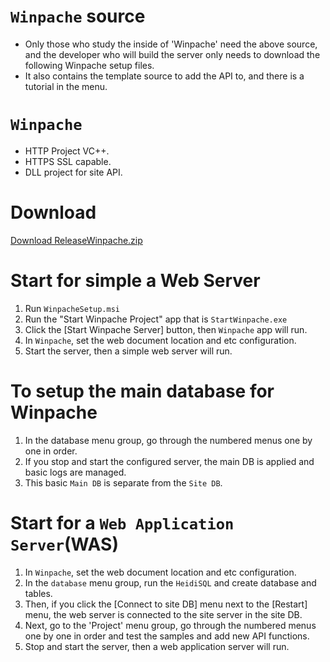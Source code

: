 # `Winpache` source
* Only those who study the inside of 'Winpache' need the above source, and the developer who will build the server only needs to download the following Winpache setup files. 
* It also contains the template source to add the API to, and there is a tutorial in the menu.

# `Winpache`
* HTTP Project VC++.
* HTTPS SSL capable.
* DLL project for site API.

# Download
[Download ReleaseWinpache.zip](https://www.dropbox.com/sh/ch86hzxfhbgl7fs/AABdYPPYMteR5SpTsgMEbUeJa?dl=1)


# Start for simple a Web Server
1. Run `WinpacheSetup.msi`
2. Run the "Start Winpache Project" app that is `StartWinpache.exe`
3. Click the [Start Winpache Server] button, then `Winpache` app will run.
4. In `Winpache`, set the web document location and etc configuration.
5. Start the server, then a simple web server will run.

# To setup the main database for Winpache
1. In the database menu group, go through the numbered menus one by one in order.
2. If you stop and start the configured server, the main DB is applied and basic logs are managed.
3. This basic `Main DB` is separate from the `Site DB`.

# Start for a `Web Application Server`(WAS)
1. In `Winpache`, set the web document location and etc configuration.
2. In the `database` menu group, run the `HeidiSQL` and create database and tables.
3. Then, if you click the [Connect to site DB] menu next to the [Restart] menu, the web server is connected to the site server in the site DB.
4. Next, go to the 'Project' menu group, go through the numbered menus one by one in order and test the samples and add new API functions.
5. Stop and start the server, then a web application server will run.
